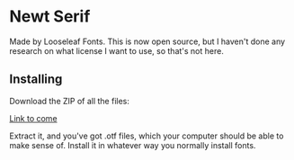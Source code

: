 # Newt Serif

Made by Looseleaf Fonts. This is now open source, but I haven't done any research on what license I want to use, so that's not here.

## Installing

Download the ZIP of all the files:

[Link to come](#tk)

Extract it, and you've got .otf files, which your computer should be able to make sense of. Install it in whatever way you normally install fonts.
